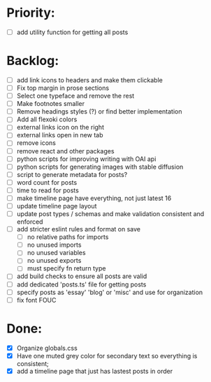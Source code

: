 # Priority:

- [ ] add utility function for getting all posts

# Backlog:

- [ ] add link icons to headers and make them clickable
- [ ] Fix top margin in prose sections
- [ ] Select one typeface and remove the rest
- [ ] Make footnotes smaller
- [ ] Remove headings styles (?) or find better implementation
- [ ] Add all flexoki colors
- [ ] external links icon on the right
- [ ] external links open in new tab
- [ ] remove icons
- [ ] remove react and other packages
- [ ] python scripts for improving writing with OAI api
- [ ] python scripts for generating images with stable diffusion
- [ ] script to generate metadata for posts?
- [ ] word count for posts
- [ ] time to read for posts
- [ ] make timeline page have everything, not just latest 16
- [ ] update timeline page layout
- [ ] update post types / schemas and make validation consistent and enforced
- [ ] add stricter eslint rules and format on save
  - [ ] no relative paths for imports
  - [ ] no unused imports
  - [ ] no unused variables
  - [ ] no unused exports
  - [ ] must specify fn return type
- [ ] add build checks to ensure all posts are valid
- [ ] add dedicated 'posts.ts' file for getting posts
- [ ] specify posts as 'essay' 'blog' or 'misc' and use for organization
- [ ] fix font FOUC

# Done:

- [x] Organize globals.css
- [x] Have one muted grey color for secondary text so everything is consistent;
- [x] add a timeline page that just has lastest posts in order
